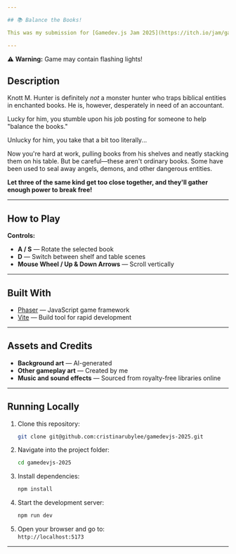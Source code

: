 ```yaml
---

## 📚 Balance the Books!

This was my submission for [Gamedev.js Jam 2025](https://itch.io/jam/gamedevjs-2025). You can play it online [here](https://cristinarubylee.itch.io/balance-the-books).

---
```


⚠️ **Warning:** Game may contain flashing lights!

## Description

Knott M. Hunter is definitely *not* a monster hunter who traps biblical entities in enchanted books. He is, however, desperately in need of an accountant.

Lucky for him, you stumble upon his job posting for someone to help "balance the books."

Unlucky for him, you take that a bit too literally...

Now you're hard at work, pulling books from his shelves and neatly stacking them on his table. But be careful—these aren't ordinary books. Some have been used to seal away angels, demons, and other dangerous entities.

**Let three of the same kind get too close together, and they'll gather enough power to break free!**

---

## How to Play

**Controls:**
- **A / S** — Rotate the selected book
- **D** — Switch between shelf and table scenes
- **Mouse Wheel / Up & Down Arrows** — Scroll vertically
---

## Built With

- [Phaser](https://phaser.io/) — JavaScript game framework
- [Vite](https://vitejs.dev/) — Build tool for rapid development

---

## Assets and Credits

- **Background art** — AI-generated
- **Other gameplay art** — Created by me
- **Music and sound effects** — Sourced from royalty-free libraries online

---

## Running Locally

1. Clone this repository:
   ```bash
   git clone git@github.com:cristinarubylee/gamedevjs-2025.git
   ```
2. Navigate into the project folder:
   ```bash
   cd gamedevjs-2025
   ```
3. Install dependencies:
   ```bash
   npm install
   ```
4. Start the development server:
   ```bash
   npm run dev
   ```
5. Open your browser and go to:  
   `http://localhost:5173`

---

